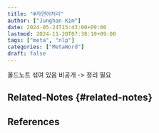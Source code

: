 ```yaml
---
title: "#자연어처리"
author: ["Junghan Kim"]
date: 2024-05-24T15:43:00+09:00
lastmod: 2024-11-20T07:38:19+09:00
tags: ["meta", "nlp"]
categories: ["MetaWord"]
draft: false
---
```


올드노트 섞여 있음 비공개 -&gt; 정리 필요


## Related-Notes {#related-notes}

## References

<style>.csl-entry{text-indent: -1.5em; margin-left: 1.5em;}</style><div class="csl-bib-body">
</div>
